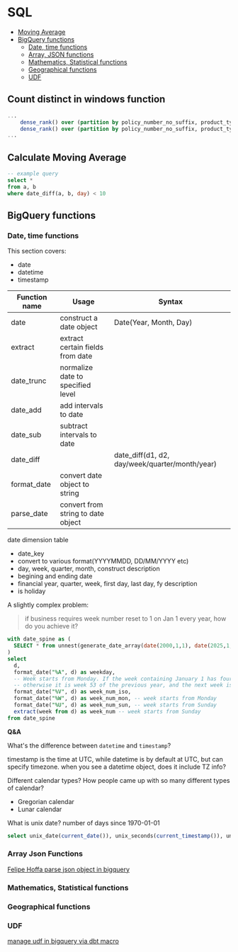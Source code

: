 # SQL

- [Moving Average](#calculate-moving-average)
- [BigQuery functions](#bigquery-functions)
    - [Date, time functions](#date-functions)
    - [Array, JSON functions](#array-json-functions)
    - [Mathematics, Statistical functions](#mathematics-statistical-functions)
    - [Geographical functions](#geography-functions)
    - [UDF](#udf)


## Count distinct in windows function
```sql
...
    dense_rank() over (partition by policy_number_no_suffix, product_type order by policy_number asc) +
	dense_rank() over (partition by policy_number_no_suffix, product_type order by policy_number desc) - 1 as suffix_cnt
...

```

## Calculate Moving Average

```sql
-- example query
select *
from a, b
where date_diff(a, b, day) < 10

```

## BigQuery functions

### Date, time functions

This section covers:
- date
- datetime
- timestamp

|Function name| Usage| Syntax|
|----|-----|----|
|date | construct a date object | Date(Year, Month, Day)
|extract| extract certain fields from date | 
|date_trunc | normalize date to specified level
|date_add | add intervals to date|
|date_sub | subtract intervals to date
|date_diff | | date_diff(d1, d2, day/week/quarter/month/year)
|format_date| convert date object to string
|parse_date | convert from string to date object


date dimension table 
- date_key
- convert to various format(YYYYMMDD, DD/MM/YYYY etc)
- day, week, quarter, month, construct description
- begining and ending date
- financial year, quarter, week, first day, last day, fy description
- is holiday 

A slightly complex problem:
> if business requires week number reset to 1 on Jan 1 every year, how do you achieve it?

```sql
with date_spine as (
  SELECT * from unnest(generate_date_array(date(2000,1,1), date(2025,1,1),INTERVAL 1 YEAR)) as d
)
select 
  d, 
  format_date("%A", d) as weekday,
  -- Week starts from Monday. If the week containing January 1 has four or more days in the new year, then it is week 1; 
  -- otherwise it is week 53 of the previous year, and the next week is week 1.
  format_date("%V", d) as week_num_iso,
  format_date("%W", d) as week_num_mon, -- week starts from Monday
  format_date("%U", d) as week_num_sun, -- week starts from Sunday
  extract(week from d) as week_num -- week starts from Sunday
from date_spine

```

**Q&A**

What's the difference between `datetime` and `timestamp`?

timestamp is the time at UTC, while datetime is by default at UTC, but can specify timezone.
when you see a datetime object, does it include TZ info?

Different calendar types? How people came up with so many different types of calendar?
- Gregorian calendar
- Lunar calendar

What is unix date? number of days since 1970-01-01

```sql
select unix_date(current_date()), unix_seconds(current_timestamp()), unix_millis(current_timestamp())
```

### Array Json Functions

[Felipe Hoffa parse json object in bigquery](https://stackoverflow.com/a/34890340)

### Mathematics, Statistical functions

### Geographical functions

### UDF

[manage udf in bigquery via dbt macro](https://discourse.getdbt.com/t/using-dbt-to-manage-user-defined-functions/18/10?u=alex_unsw  )
